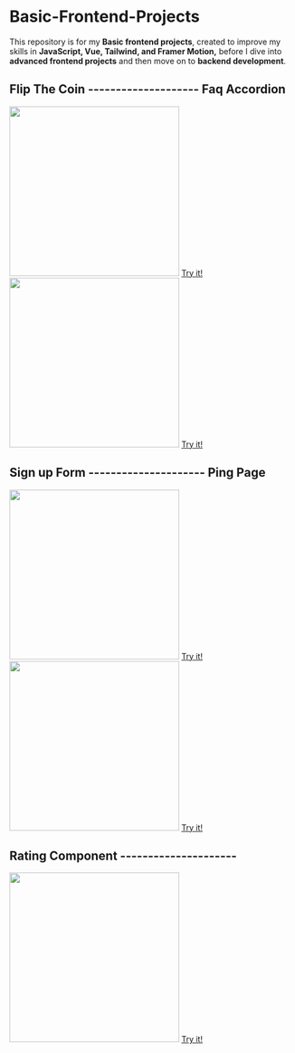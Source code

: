 # Basic-Frontend-Projects
This repository is for my <b>Basic frontend projects</b>, created to improve my skills in <b>JavaScript, Vue, Tailwind, and Framer Motion,</b> before I dive into <b>advanced frontend projects</b> and then move on to <b>backend development</b>.

## Flip The Coin -------------------- Faq Accordion<br>
<img width="300px" src="https://github.com/user-attachments/assets/5fe28dea-19e2-4058-af75-2764481df007"/>
<a href="https://effulgent-marshmallow-4a6a03.netlify.app">Try it!</a>
<img width="300px" src="https://github.com/user-attachments/assets/3e7e49d2-e1aa-48d8-ace5-66ba00d73044"/>
<a href="https://faq-accordion-motion.netlify.app/">Try it!</a><br>

## Sign up Form --------------------- Ping Page <br>
<img width="300px" src="https://github.com/user-attachments/assets/ac4dbe84-c5d8-4e74-ad9d-1b7389cdcb41"/>
<a href="https://faq-accordion-motion.netlify.app/">Try it!</a>
<img width="300px" src="https://github.com/user-attachments/assets/072c4a28-fef8-4bd1-ad74-0a38e848eccf"/>
<a href="https://ping-page-fun-animation.netlify.app/">Try it!</a>

## Rating Component ---------------------  <br>
<img width="300px" src="https://github.com/user-attachments/assets/79a2f726-1aa7-4880-90e2-39da163a4fc6"/>
<a href="https://rating-component-w-cool-animation.netlify.app//">Try it!</a>
